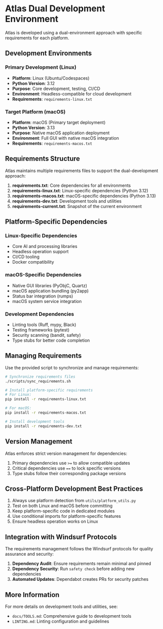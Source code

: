 # Atlas Dual Development Environment

Atlas is developed using a dual-environment approach with specific requirements for each platform.

## Development Environments

### Primary Development (Linux)
- **Platform**: Linux (Ubuntu/Codespaces)
- **Python Version**: 3.12
- **Purpose**: Core development, testing, CI/CD
- **Environment**: Headless-compatible for cloud development
- **Requirements**: `requirements-linux.txt`

### Target Platform (macOS)
- **Platform**: macOS (Primary target deployment)
- **Python Version**: 3.13
- **Purpose**: Native macOS application deployment
- **Environment**: Full GUI with native macOS integration
- **Requirements**: `requirements-macos.txt`

## Requirements Structure

Atlas maintains multiple requirements files to support the dual-development approach:

1. **requirements.txt**: Core dependencies for all environments
2. **requirements-linux.txt**: Linux-specific dependencies (Python 3.12)
3. **requirements-macos.txt**: macOS-specific dependencies (Python 3.13)
4. **requirements-dev.txt**: Development tools and utilities
5. **requirements-current.txt**: Snapshot of the current environment

## Platform-Specific Dependencies

### Linux-Specific Dependencies
- Core AI and processing libraries
- Headless operation support
- CI/CD tooling
- Docker compatibility

### macOS-Specific Dependencies
- Native GUI libraries (PyObjC, Quartz)
- macOS application bundling (py2app)
- Status bar integration (rumps)
- macOS system service integration

### Development Dependencies
- Linting tools (Ruff, mypy, Black)
- Testing frameworks (pytest)
- Security scanning (bandit, safety)
- Type stubs for better code completion

## Managing Requirements

Use the provided script to synchronize and manage requirements:

```bash
# Synchronize requirements files
./scripts/sync_requirements.sh

# Install platform-specific requirements
# For Linux:
pip install -r requirements-linux.txt

# For macOS:
pip install -r requirements-macos.txt

# Install development tools
pip install -r requirements-dev.txt
```

## Version Management

Atlas enforces strict version management for dependencies:

1. Primary dependencies use `>=` to allow compatible updates
2. Critical dependencies use `==` to lock specific versions
3. Type stubs follow their corresponding package versions

## Cross-Platform Development Best Practices

1. Always use platform detection from `utils/platform_utils.py`
2. Test on both Linux and macOS before committing
3. Keep platform-specific code in dedicated modules
4. Use conditional imports for platform-specific features
5. Ensure headless operation works on Linux

## Integration with Windsurf Protocols

The requirements management follows the Windsurf protocols for quality assurance and security:

1. **Dependency Audit**: Ensure requirements remain minimal and pinned
2. **Dependency Security**: Run `safety check` before adding new dependencies
3. **Automated Updates**: Dependabot creates PRs for security patches

## More Information

For more details on development tools and utilities, see:
- `docs/TOOLS.md`: Comprehensive guide to development tools
- `LINTING.md`: Linting configuration and guidelines
